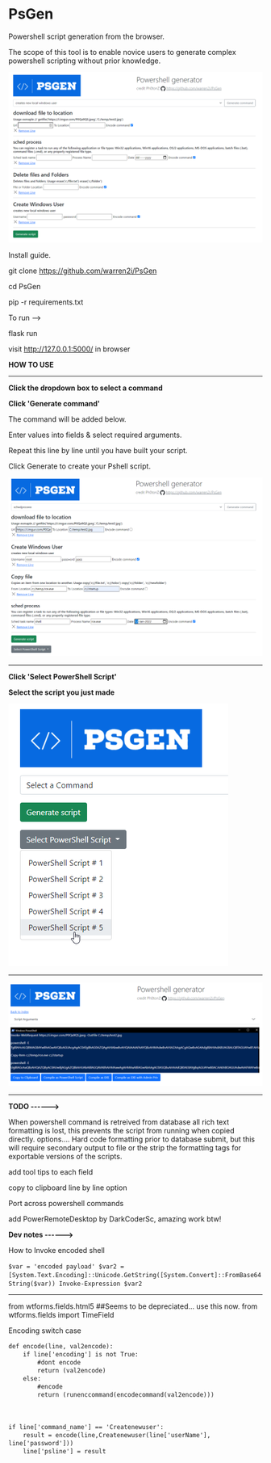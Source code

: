 # PsGen

Powershell script generation from the browser.

The scope of this tool is to enable novice users to generate complex powershell scripting without prior knowledge.

![alt text](https://github.com/warren2i/PsGen/blob/master/Screenshots/2022-01-06%2019_15_45-Line%20logging.png?raw=true)

Install guide.

git clone https://github.com/warren2i/PsGen

cd PsGen

pip -r requirements.txt

To run -->

flask run

visit  http://127.0.0.1:5000/ in browser

**HOW TO USE**

****

**Click the dropdown box to select a command**

**Click 'Generate command'**

The command will be added below.

Enter values into fields & select required arguments.

Repeat this line by line until you have built your script.

Click Generate to create your Pshell script.

![alt text](https://github.com/warren2i/PsGen/blob/master/Screenshots/generating_script.png?raw=true)

****

**Click 'Select PowerShell Script'**

**Select the script you just made**

![alt text](https://github.com/warren2i/PsGen/blob/master/Screenshots/select_script.png?raw=true)

****

![alt text](https://github.com/warren2i/PsGen/blob/master/Screenshots/psscrip.png?raw=true)

****

**TODO ------>**

When powershell command is retreived from database all rich text formatting is lost, this prevents the script from
running when copied directly. options.... Hard code formatting prior to database submit, but this will require secondary
output to file or the strip the formatting tags for exportable versions of the scripts.

add tool tips to each field

copy to clipboard line by line option

Port across powershell commands

add PowerRemoteDesktop by DarkCoderSc, amazing work btw!

**Dev notes ------>**

How to Invoke encoded shell

`$var = 'encoded payload' $var2 = [System.Text.Encoding]::Unicode.GetString([System.Convert]::FromBase64String($var))
Invoke-Expression $var2`

****

from wtforms.fields.html5 ##Seems to be depreciated... use this now. from wtforms.fields import TimeField

Encoding switch case

    def encode(line, val2encode):
        if line['encoding'] is not True:
            #dont encode
            return (val2encode)
        else:
            #encode
            return (runenccommand(encodecommand(val2encode)))

    
    
    if line['command_name'] == 'Createnewuser':
        result = encode(line,Createnewuser(line['userName'], line['password']))
        line['psline'] = result